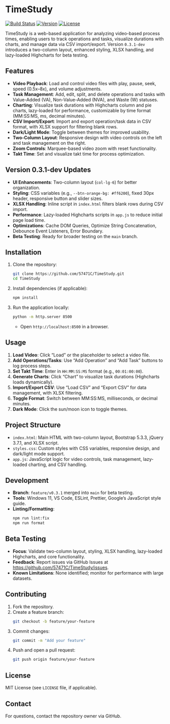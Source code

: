 # TimeStudy

[![Build Status](https://img.shields.io/badge/build-passing-brightgreen)](https://github.com/57471C/TimeStudy/actions)
[![Version](https://img.shields.io/badge/version-0.3.1--dev-blue)](https://github.com/57471C/TimeStudy/releases)
[![License](https://img.shields.io/badge/license-MIT-green)](https://github.com/57471C/TimeStudy/blob/main/LICENSE)

TimeStudy is a web-based application for analyzing video-based process times, enabling users to track operations and tasks, visualize durations with charts, and manage data via CSV import/export. Version `0.3.1-dev` introduces a two-column layout, enhanced styling, XLSX handling, and lazy-loaded Highcharts for beta testing.

## Features

- **Video Playback**: Load and control video files with play, pause, seek, speed (0.5x–8x), and volume adjustments.
- **Task Management**: Add, edit, split, and delete operations and tasks with Value-Added (VA), Non-Value-Added (NVA), and Waste (W) statuses.
- **Charting**: Visualize task durations with Highcharts column and pie charts, lazy-loaded for performance, customizable by time format (MM:SS:MS, ms, decimal minutes).
- **CSV Import/Export**: Import and export operation/task data in CSV format, with XLSX support for filtering blank rows.
- **Dark/Light Mode**: Toggle between themes for improved usability.
- **Two-Column Layout**: Responsive design with video controls on the left and task management on the right.
- **Zoom Controls**: Marquee-based video zoom with reset functionality.
- **Takt Time**: Set and visualize takt time for process optimization.

## Version 0.3.1-dev Updates

- **UI Enhancements**: Two-column layout (`col-lg-6`) for better organization.
- **Styling**: CSS variables (e.g., `--btn-orange-bg: #ff6200`), fixed 30px header, responsive button and slider sizes.
- **XLSX Handling**: Inline script in `index.html` filters blank rows during CSV import.
- **Performance**: Lazy-loaded Highcharts scripts in `app.js` to reduce initial page load time.
- **Optimizations**: Cache DOM Queries, Optimize String Concatenation, Debounce Event Listeners, Error Boundary.
- **Beta Testing**: Ready for broader testing on the `main` branch.

## Installation

1. Clone the repository:

   ```bash
   git clone https://github.com/57471C/TimeStudy.git
   cd TimeStudy
   ```

2. Install dependencies (if applicable):

   ```bash
   npm install
   ```

3. Run the application locally:
   ```bash
   python -m http.server 8500
   ```
   - Open `http://localhost:8500` in a browser.

## Usage

1. **Load Video**: Click “Load” or the placeholder to select a video file.
2. **Add Operations/Tasks**: Use “Add Operation” and “Add Task” buttons to log process steps.
3. **Set Takt Time**: Enter in `HH:MM:SS:MS` format (e.g., `00:01:00:00`).
4. **Generate Charts**: Click “Chart” to visualize task durations (Highcharts loads dynamically).
5. **Import/Export CSV**: Use “Load CSV” and “Export CSV” for data management, with XLSX filtering.
6. **Toggle Format**: Switch between MM:SS:MS, milliseconds, or decimal minutes.
7. **Dark Mode**: Click the sun/moon icon to toggle themes.

## Project Structure

- `index.html`: Main HTML with two-column layout, Bootstrap 5.3.3, jQuery 3.7.1, and XLSX script.
- `styles.css`: Custom styles with CSS variables, responsive design, and dark/light mode support.
- `app.js`: JavaScript logic for video controls, task management, lazy-loaded charting, and CSV handling.

## Development

- **Branch**: `feature/v0.3.1` merged into `main` for beta testing.
- **Tools**: Windows 11, VS Code, ESLint, Prettier, Google’s JavaScript style guide.
- **Linting/Formatting**:
  ```bash
  npm run lint:fix
  npm run format
  ```

## Beta Testing

- **Focus**: Validate two-column layout, styling, XLSX handling, lazy-loaded Highcharts, and core functionality.
- **Feedback**: Report issues via GitHub Issues at https://github.com/57471C/TimeStudy/issues.
- **Known Limitations**: None identified; monitor for performance with large datasets.

## Contributing

1. Fork the repository.
2. Create a feature branch:
   ```bash
   git checkout -b feature/your-feature
   ```
3. Commit changes:
   ```bash
   git commit -m "Add your feature"
   ```
4. Push and open a pull request:
   ```bash
   git push origin feature/your-feature
   ```

## License

MIT License (see `LICENSE` file, if applicable).

## Contact

For questions, contact the repository owner via GitHub.
